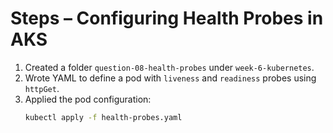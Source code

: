# Steps – Configuring Health Probes in AKS

1. Created a folder `question-08-health-probes` under `week-6-kubernetes`.
2. Wrote YAML to define a pod with `liveness` and `readiness` probes using `httpGet`.
3. Applied the pod configuration:
   ```bash
   kubectl apply -f health-probes.yaml
